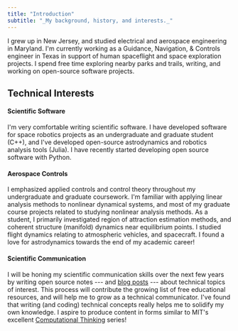 ```yaml
---
title: "Introduction"
subtitle: "_My background, history, and interests._"
---
```


I grew up in New Jersey, and studied electrical and aerospace engineering in Maryland. 
I'm currently working as a Guidance, Navigation, & Controls engineer in Texas in support of human spaceflight 
and space exploration projects. I spend free time exploring nearby parks and trails, writing, 
and working on open-source software projects.

## Technical Interests

#### Scientific Software

I'm very comfortable writing scientific software. I have developed software for space robotics
projects as an undergraduate and graduate student (C++), and I've developed open-source astrodynamics and 
robotics analysis tools (Julia). I have recently started developing open source software with Python.

#### Aerospace Controls

I emphasized applied controls and control theory throughout my undergraduate and graduate coursework. 
I'm familiar with applying linear analysis methods to nonlinear dynamical systems, and most 
of my graduate course projects related to studying nonlinear analysis methods. As a student, I primarily 
investigated region of attraction estimation methods, and coherent structure (manifold)
dynamics near equilibrium points. I studied flight dynamics relating to atmospheric vehicles, and 
spacecraft. I found a love for astrodynamics towards the end of my academic career!

#### Scientific Communication

I will be honing my scientific communication skills over the next few years by writing open source 
notes --- and [blog posts](/blog/) --- about technical topics of interest.
This process will contribute the growing list of free educational resources, and will help me to 
grow as a technical communicator. I've found that writing (and coding) technical concepts really helps me 
to solidify my own knowledge. I aspire to produce content in forms similar to MIT's excellent 
[Computational Thinking](https://computationalthinking.mit.edu/) series!